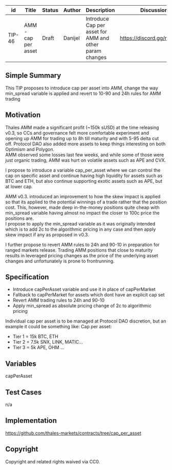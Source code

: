 | id     | Title                  | Status | Author  | Description             | Discussions to                | Created    |
| ------ | ---------------------- | ------ | ------- | ----------------------- | ----------------------------- | ---------- |
| TIP-46 | AMM - cap per asset | Draft  | Danijel | Introduce Cap per asset for AMM and other param changes | https://discord.gg/rPpPcMXSeU | 2022-05-09 |

## Simple Summary

This TIP proposes to introduce cap per asset into AMM, change the way min_spread variable is applied and revert to 10-90 and 24h rules for AMM trading

## Motivation

Thales AMM made a significant profit (~150k sUSD) at the time releasing v0.3, so CCs and governance felt more comfortable experiment and opening up AMM for trading up to 8h till maturity and with 5-95 delta cut off. Protocol DAO also added more assets to keep things interesting on both Optimism and Polygon.  
AMM observed some losses last few weeks, and while some of those were just organic trading, AMM was hurt on volatile assets such as APE and CVX.  

I propose to introduce a variable cap_per_asset where we can control the cap on specific asset and continue having high liquidity for assets such as BTC and ETH, but also continue supporting exotic assets such as APE, but at lower cap.    

AMM v0.3. introduced an improvement to how the skew impact is applied so that its applied to the potential winnings of a trade rather that the position cost. This, however, made deep in-the-money positions quite cheap with min_spread variable having almost no impact the closer to 100c price the positions are.  
I propose to apply the min_spread variable as it was originally intended which is to add 2c to the algorithmic pricing in any case and then apply skew impact if any as proposed in v0.3.

I further propose to revert AMM rules to 24h and 90-10 in preparation for ranged markets release. 
Trading AMM positions that close to maturity results in leveraged pricing changes as the price of the underlying asset changes and unfortunately is prone to frontrunning.  

## Specification
- Introduce capPerAsset variable and use it in place of capPerMarket  
- Fallback to capPerMarket for assets which dont have an explicit cap set    
- Revert AMM trading rules to 24h and 90-10  
- Apply min_spread as absolute pricing change of 2c to algorithmic pricing  

Individual cap per asset is to be managed at Protocol DAO discretion, but an example it could be something like:
Cap per asset:  
- Tier 1 = 15k BTC, ETH
- Tier 2 = 7.5k SNX, LINK, MATIC...
- Tier 3 = 5k APE, OHM ...


## Variables  
capPerAsset

## Test Cases

n/a

## Implementation

https://github.com/thales-markets/contracts/tree/cap_per_asset

## Copyright

Copyright and related rights waived via CC0.
